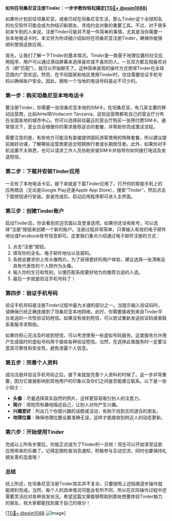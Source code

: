 **如何在坦桑尼亚注册Tinder：一步步教你轻松搞定[[TG💪+ @esim1088](https://t.me/s/esim1088)]**

如果你计划前往坦桑尼亚，或者已经在坦桑尼亚生活，那么Tinder这个全球知名的社交软件可能会成为你结识新朋友、寻找约会对象的重要工具。不过，对于很多初来乍到的人来说，注册Tinder可能并不是一件简单的事情，尤其是当你需要一张本地电话卡时。本文将为你详细介绍如何在坦桑尼亚注册Tinder，确保你能够顺利使用这款应用。

首先，让我们了解一下Tinder的基本情况。Tinder是一款基于地理位置的社交应用程序，用户可以通过滑动屏幕来选择喜欢或不喜欢的人。一旦双方都互相喜欢对方（即“匹配”），就可以开始聊天了。这种简单直观的操作方式使得Tinder在全球范围内广受欢迎。然而，在不同国家和地区使用Tinder时，往往需要验证手机号码以确保账户安全。因此，拥有一个当地的电话号码是必不可少的。

### 第一步：购买坦桑尼亚本地电话卡

要注册Tinder，你需要一张坦桑尼亚本地的SIM卡。在坦桑尼亚，有几家主要的移动运营商，比如Airtel和Vodacom Tanzania。这些运营商都有自己的营业厅分布在全国各地的城市中心。你可以选择前往最近的营业厅购买一张预付费SIM卡。通常情况下，营业员会根据你的需求推荐适合的套餐，并帮助你完成激活流程。

需要注意的是，有些地方可能没有直接提供国际游客使用的特殊套餐，所以建议提前做好功课，了解哪些运营商更适合短期旅行者或长期居住者。此外，如果你对手机设置不太熟悉，也可以请求工作人员协助安装SIM卡并指导你如何拨打电话及发送短信。

### 第二步：下载并安装Tinder应用

一旦有了本地电话卡后，接下来就是下载Tinder应用了。打开你的智能手机上的应用商店（无论是Google Play还是Apple App Store），搜索“Tinder”，然后点击下载按钮进行安装。安装完成后，启动应用程序即可进入主界面。

### 第三步：创建Tinder账户

启动Tinder后，你会看到欢迎页面以及登录选项。如果你还没有账号，可以选择“注册”按钮来创建一个新的账户。注册过程非常简单，只需输入有效的电子邮件地址或Facebook账号信息即可。这里我们重点介绍通过电子邮件注册的方式：

1. 点击“注册”按钮。
2. 填写你的全名、电子邮件地址以及密码。
3. 系统会要求你上传头像照片。为了获得更好的用户体验，建议选择一张清晰且具有代表性的个人照作为头像。
4. 输入你的生日和性别，以便匹配系统更好地为你推荐合适的人选。
5. 最后一步就是验证手机号码了！

### 第四步：验证手机号码

验证手机号码是注册Tinder过程中最为关键的部分之一。当提示输入验证码时，请确保已经正确连接到了坦桑尼亚本地网络。此时，你需要接收到来自Tinder平台发送的一次性验证码短信。如果没有收到短信，可以尝试重新发送验证码或者联系客服寻求帮助。

如果你担心无法及时收到短信，可以考虑使用一些虚拟号码服务。这类服务允许用户生成临时的虚拟号码用于接收各种验证短信。当然，在选择此类服务时一定要注意其可靠性和安全性，避免泄露个人信息。

### 第五步：完善个人资料

成功注册并验证手机号码之后，接下来就是完善个人资料的时候了。这一步非常重要，因为它直接影响到其他用户的印象以及你们之间是否能建立联系。以下是一些小贴士：

- **头像**：尽量选择真实自然的照片，这样更容易吸引别人的注意力。
- **简介**：简短而有趣地描述自己，让别人对你产生兴趣。
- **兴趣爱好**：列出几个你感兴趣的话题或活动，有助于找到志同道合的朋友。
- **地理位置**：确保地理位置设置准确无误，这样才能接收到附近人的动态更新。

### 第六步：开始使用Tinder

完成以上所有步骤后，你就正式成为了Tinder的一员啦！现在可以开始享受这款应用带来的乐趣了。记得定期检查消息通知，积极参与互动交流，同时也要保持礼貌友善的态度哦！

### 总结

综上所述，在坦桑尼亚注册Tinder其实并不复杂，只要按照上述指南逐步操作就能顺利完成。当然，每个人的具体情况可能会有所不同，所以在实际操作过程中还需要灵活应对各种突发状况。希望这篇文章能够帮助到那些想要体验Tinder魅力的朋友，祝大家都能找到属于自己的缘分！

[[TG💪+ @esim1088](https://t.me/s/esim1088) ![Image](https://i.postimg.cc/4NQfJmqS/Snipaste-2025-05-13-00-14-12.png)]